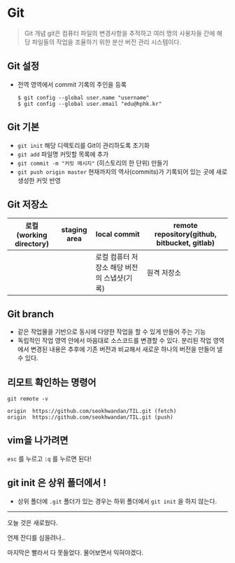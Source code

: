 # Git

>  Git 개념
> git은 컴퓨터 파일의 변경사항을 추적하고 여러 명의 사용자들 간에 해당 파일들의 작업을 조율하기 위한 분산 버전 관리 시스템이다.



## Git 설정

- 전역 영역에서 commit 기록의 주인을 등록
  
  ```
  $ git config --global user.name "username"
  $ git config --global user.email "edu@hphk.kr"
  ```

## Git 기본

- `git init` 해당 디렉토리를 Git이 관리하도록 초기화
- `git add` 파일명 커밋할 목록에 추가
- `git commit -m "커밋 메시지"` (히스토리의 한 단위) 만들기
- `git push origin master` 현재까지의 역사(commits)가 기록되어 있는 곳에 새로 생성한 커밋 반영



## Git 저장소

| 로컬(working directory) | staging area | local commit                                | remote repository(github, bitbucket, gitlab) |
| ----------------------- | ------------ | ------------------------------------------- | -------------------------------------------- |
|                         |              | 로컬 컴퓨터 저장소 해당 버전의 스냅샷(기록) | 원격 저장소                                  |



## Git branch

- 같은 작업물을 기반으로 동시에 다양한 작업을 할 수 있게 만들어 주는 기능
- 독립적인 작업 영역 안에서 마음대로 소스코드를 변경할 수 있다. 분리된 작업 영역에서 변경된 내용은 추후에 기존 버전과 비교해서 새로운 하나의 버전을 만들어 낼 수 있다.



## 리모트 확인하는 명령어

`git remote -v`

```
origin  https://github.com/seokhwandan/TIL.git (fetch)
origin  https://github.com/seokhwandan/TIL.git (push)
```



## vim을 나가려면

`esc` 를 누르고 `:q` 를 누르면 된다!

## git init 은 상위 폴더에서 !

- 상위 폴더에 `.git` 폴더가 있는 경우는 하위 폴더에서 `git init` 을 하지 않는다.



---

오늘 것은 새로웠다.

언제 잔디를 심을려나..

마지막은 빨라서 다 못들었다. 물어보면서 익혀야겠다.